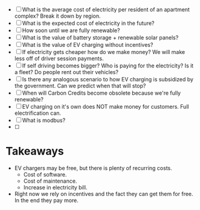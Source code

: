 - [ ] What is the average cost of electricity per resident of an apartment complex? Break it down by region.
- [ ] What is the expected cost of electricity in the future?
- [ ] How soon until we are fully renewable?
- [ ] What is the value of battery storage + renewable solar panels?
- [ ] What is the value of EV charging without incentives?
- [ ] If electricity gets cheaper how do we make money? We will make less off of driver session payments.
- [ ] If self driving becomes bigger? Who is paying for the electricity? Is it a fleet? Do people rent out their vehicles?
- [ ] Is there any analogous scenario to how EV charging is subsidized by the government. Can we predict when that will stop?
- [ ] When will Carbon Credits become obsolete because we're fully renewable?
- [ ] EV charging on it's own does NOT make money for customers. Full electrification can.
- [ ] What is modbus?
- [ ] 

# Takeaways
- EV chargers may be free, but there is plenty of recurring costs.
	- Cost of software.
	- Cost of maintenance.
	- Increase in electricity bill.
- Right now we rely on incentives and the fact they can get them for free. In the end they pay more.